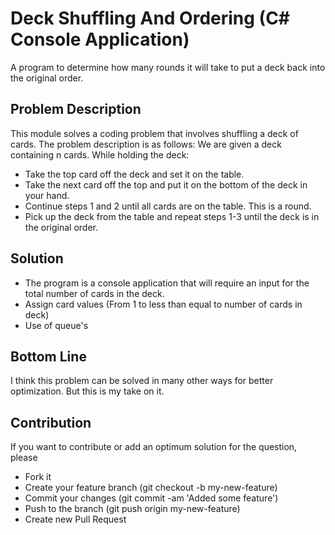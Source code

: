 # Deck Shuffling And Ordering (C# Console Application)
A program to determine how many rounds it will take to put a deck back into the original order.

## Problem Description

This module solves a coding problem that involves shuffling a deck of cards.  The problem description is as follows:
We are given a deck containing n cards.  While holding the deck:
* Take the top card off the deck and set it on the table.
* Take the next card off the top and put it on the bottom of the deck in your hand.
* Continue steps 1 and 2 until all cards are on the table.  This is a round.
* Pick up the deck from the table and repeat steps 1-3 until the deck is in the original order.
    
## Solution
* The program is a console application that will require an input for the total number of cards in the deck.
* Assign card values (From 1 to less than equal to number of cards in deck)
* Use of queue's

## Bottom Line
I think this problem can be solved in many other ways for better optimization. But this is my take on it.

## Contribution
If you want to contribute or add an optimum solution for the question, please 
* Fork it
* Create your feature branch (git checkout -b my-new-feature)
* Commit your changes (git commit -am 'Added some feature')
* Push to the branch (git push origin my-new-feature)
* Create new Pull Request

